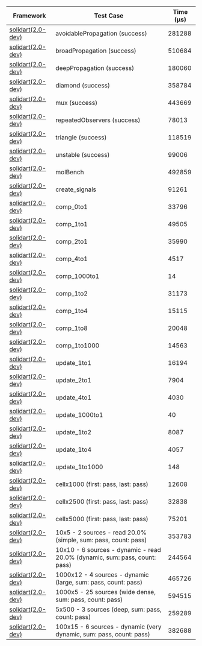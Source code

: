 | Framework | Test Case | Time (μs) |
| --- | --- | --- |
| [solidart(2.0-dev)](https://github.com/nank1ro/solidart/tree/dev) | avoidablePropagation (success) | 281288 |
| [solidart(2.0-dev)](https://github.com/nank1ro/solidart/tree/dev) | broadPropagation (success) | 510684 |
| [solidart(2.0-dev)](https://github.com/nank1ro/solidart/tree/dev) | deepPropagation (success) | 180060 |
| [solidart(2.0-dev)](https://github.com/nank1ro/solidart/tree/dev) | diamond (success) | 358784 |
| [solidart(2.0-dev)](https://github.com/nank1ro/solidart/tree/dev) | mux (success) | 443669 |
| [solidart(2.0-dev)](https://github.com/nank1ro/solidart/tree/dev) | repeatedObservers (success) | 78013 |
| [solidart(2.0-dev)](https://github.com/nank1ro/solidart/tree/dev) | triangle (success) | 118519 |
| [solidart(2.0-dev)](https://github.com/nank1ro/solidart/tree/dev) | unstable (success) | 99006 |
| [solidart(2.0-dev)](https://github.com/nank1ro/solidart/tree/dev) | molBench | 492859 |
| [solidart(2.0-dev)](https://github.com/nank1ro/solidart/tree/dev) | create_signals | 91261 |
| [solidart(2.0-dev)](https://github.com/nank1ro/solidart/tree/dev) | comp_0to1 | 33796 |
| [solidart(2.0-dev)](https://github.com/nank1ro/solidart/tree/dev) | comp_1to1 | 49505 |
| [solidart(2.0-dev)](https://github.com/nank1ro/solidart/tree/dev) | comp_2to1 | 35990 |
| [solidart(2.0-dev)](https://github.com/nank1ro/solidart/tree/dev) | comp_4to1 | 4517 |
| [solidart(2.0-dev)](https://github.com/nank1ro/solidart/tree/dev) | comp_1000to1 | 14 |
| [solidart(2.0-dev)](https://github.com/nank1ro/solidart/tree/dev) | comp_1to2 | 31173 |
| [solidart(2.0-dev)](https://github.com/nank1ro/solidart/tree/dev) | comp_1to4 | 15115 |
| [solidart(2.0-dev)](https://github.com/nank1ro/solidart/tree/dev) | comp_1to8 | 20048 |
| [solidart(2.0-dev)](https://github.com/nank1ro/solidart/tree/dev) | comp_1to1000 | 14563 |
| [solidart(2.0-dev)](https://github.com/nank1ro/solidart/tree/dev) | update_1to1 | 16194 |
| [solidart(2.0-dev)](https://github.com/nank1ro/solidart/tree/dev) | update_2to1 | 7904 |
| [solidart(2.0-dev)](https://github.com/nank1ro/solidart/tree/dev) | update_4to1 | 4030 |
| [solidart(2.0-dev)](https://github.com/nank1ro/solidart/tree/dev) | update_1000to1 | 40 |
| [solidart(2.0-dev)](https://github.com/nank1ro/solidart/tree/dev) | update_1to2 | 8087 |
| [solidart(2.0-dev)](https://github.com/nank1ro/solidart/tree/dev) | update_1to4 | 4057 |
| [solidart(2.0-dev)](https://github.com/nank1ro/solidart/tree/dev) | update_1to1000 | 148 |
| [solidart(2.0-dev)](https://github.com/nank1ro/solidart/tree/dev) | cellx1000 (first: pass, last: pass) | 12608 |
| [solidart(2.0-dev)](https://github.com/nank1ro/solidart/tree/dev) | cellx2500 (first: pass, last: pass) | 32838 |
| [solidart(2.0-dev)](https://github.com/nank1ro/solidart/tree/dev) | cellx5000 (first: pass, last: pass) | 75201 |
| [solidart(2.0-dev)](https://github.com/nank1ro/solidart/tree/dev) | 10x5 - 2 sources - read 20.0% (simple, sum: pass, count: pass) | 353783 |
| [solidart(2.0-dev)](https://github.com/nank1ro/solidart/tree/dev) | 10x10 - 6 sources - dynamic - read 20.0% (dynamic, sum: pass, count: pass) | 244564 |
| [solidart(2.0-dev)](https://github.com/nank1ro/solidart/tree/dev) | 1000x12 - 4 sources - dynamic (large, sum: pass, count: pass) | 465726 |
| [solidart(2.0-dev)](https://github.com/nank1ro/solidart/tree/dev) | 1000x5 - 25 sources (wide dense, sum: pass, count: pass) | 594515 |
| [solidart(2.0-dev)](https://github.com/nank1ro/solidart/tree/dev) | 5x500 - 3 sources (deep, sum: pass, count: pass) | 259289 |
| [solidart(2.0-dev)](https://github.com/nank1ro/solidart/tree/dev) | 100x15 - 6 sources - dynamic (very dynamic, sum: pass, count: pass) | 382688 |
